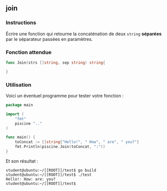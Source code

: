 ## join

### Instructions

Écrire une fonction qui retourne la concaténation de deux `string` **séparées** par le séparateur passées en paramètres.

### Fonction attendue

```go
func Join(strs []string, sep string) string{

}
```

### Utilisation

Voici un éventuel programme pour tester votre fonction :

```go
package main

import (
	"fmt"
	piscine ".."
)

func main() {
	toConcat := []string{"Hello!", " How", " are", " you?"}
	fmt.Println(piscine.Join(toConcat, ":"))
}
```

Et son résultat :

```console
student@ubuntu:~/[[ROOT]]/test$ go build
student@ubuntu:~/[[ROOT]]/test$ ./test
Hello!: How: are: you?
student@ubuntu:~/[[ROOT]]/test$
```
